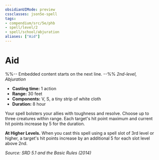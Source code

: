 ```yaml
---
obsidianUIMode: preview
cssclasses: json5e-spell
tags:
- compendium/src/5e/phb
- spell/level/2
- spell/school/abjuration
aliases: ["Aid"]
---
```

# Aid
%%-- Embedded content starts on the next line. --%%
*2nd-level, Abjuration*  

- **Casting time:** 1 action
- **Range:** 30 feet
- **Components:** V, S, a tiny strip of white cloth
- **Duration:** 8 hour

Your spell bolsters your allies with toughness and resolve. Choose up to three creatures within range. Each target's hit point maximum and current hit points increase by 5 for the duration.

**At Higher Levels.** When you cast this spell using a spell slot of 3rd level or higher, a target's hit points increase by an additional 5 for each slot level above 2nd.

*Source: SRD 5.1 and the Basic Rules (2014)*